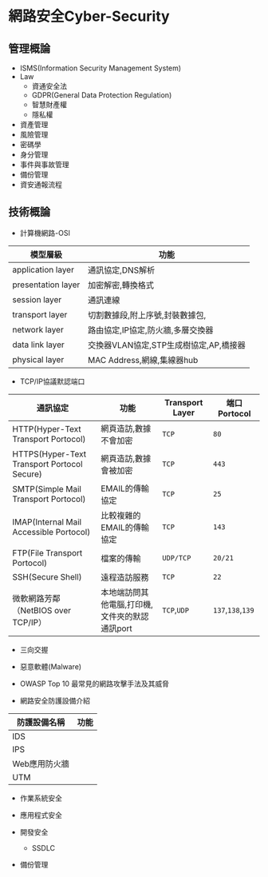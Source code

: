 # 網路安全Cyber-Security
## 管理概論
- ISMS(Information Security Management System)
- Law
  - 資通安全法
  - GDPR(General Data Protection Regulation)
  - 智慧財產權
  - 隱私權
- 資產管理
- 風險管理
- 密碼學
- 身分管理
- 事件與事故管理
- 備份管理
- 資安通報流程
## 技術概論
- 計算機網路-OSI

|模型層級|功能|
|---------|-----|
|application layer|通訊協定,DNS解析|
|presentation layer|加密解密,轉換格式|
|session layer|通訊連線|
|transport layer|切割數據段,附上序號,封裝數據包,|
|network layer|路由協定,IP協定,防火牆,多層交換器|
|data link layer|交換器VLAN協定,STP生成樹協定,AP,橋接器|
|physical layer|MAC Address,網線,集線器hub|


- TCP/IP協議默認端口

|通訊協定|功能| Transport Layer|端口Portocol|
|---------|---------|---------|---------|
|HTTP(Hyper-Text Transport Portocol)|網頁造訪,數據不會加密|`TCP`|`80`|
|HTTPS(Hyper-Text Transport Portocol Secure)|網頁造訪,數據會被加密|`TCP`|`443`|
|SMTP(Simple Mail Transport Portocol)|EMAIL的傳輸協定|`TCP`|`25`|
|IMAP(Internal Mail Accessible Portocol)|比較複雜的EMAIL的傳輸協定|`TCP`|`143`|
|FTP(File Transport Portocol)|檔案的傳輸|`UDP/TCP`|`20/21`|
|SSH(Secure Shell)|遠程造訪服務|`TCP`|`22`|
|微軟網路芳鄰（NetBIOS over TCP/IP）|本地端訪問其他電腦,打印機,文件夾的默認通訊port|`TCP`,`UDP`|`137`,`138`,`139`|

- 三向交握 

- 惡意軟體(Malware)

- OWASP Top 10 最常見的網路攻擊手法及其威脅

- 網路安全防護設備介紹

|防護設備名稱|功能|
|---------|-----|
|IDS||
|IPS||
|Web應用防火牆||
|UTM||


- 作業系統安全

- 應用程式安全

- 開發安全
  - SSDLC

- 備份管理
